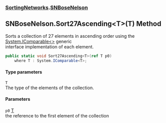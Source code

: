 ### [SortingNetworks](SortingNetworks.md 'SortingNetworks').[SNBoseNelson](SortingNetworks_SNBoseNelson.md 'SortingNetworks.SNBoseNelson')
## SNBoseNelson.Sort27Ascending&lt;T&gt;(T) Method
Sorts a collection of 27 elements in ascending order using the [System.IComparable&lt;&gt;](https://docs.microsoft.com/en-us/dotnet/api/System.IComparable-1 'System.IComparable`1') generic  
interface implementation of each element.  
```csharp
public static void Sort27Ascending<T>(ref T p0)
    where T : System.IComparable<T>;
```
#### Type parameters
<a name='SortingNetworks_SNBoseNelson_Sort27Ascending_T_(T)_T'></a>
`T`  
The type of the elements of the collection.
  
#### Parameters
<a name='SortingNetworks_SNBoseNelson_Sort27Ascending_T_(T)_p0'></a>
`p0` [T](SortingNetworks_SNBoseNelson_Sort27Ascending_T_(T).md#SortingNetworks_SNBoseNelson_Sort27Ascending_T_(T)_T 'SortingNetworks.SNBoseNelson.Sort27Ascending&lt;T&gt;(T).T')  
the reference to the first element of the collection
  
